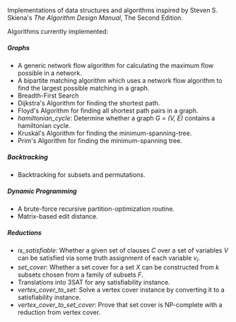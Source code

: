 Implementations of data structures and algorithms inspired by Steven S. Skiena's *The Algorithm Design Manual*, The Second Edition.

Algorithms currently implemented:

##### Graphs
* A generic network flow algorithm for calculating the maximum flow possible in a network.
* A bipartite matching algorithm which uses a network flow algorithm to find the largest possible matching in a graph.
* Breadth-First Search
* Dijkstra's Algorithm for finding the shortest path.
* Floyd's Algorithm for finding all shortest path pairs in a graph.
* *hamiltonian_cycle*: Determine whether a graph *G = (V, E)* contains a hamiltonian cycle.
* Kruskal's Algorithm for finding the minimum-spanning-tree.
* Prim's Algorithm for finding the minimum-spanning tree.

##### Backtracking
* Backtracking for subsets and permutations.

##### Dynamic Programming
* A brute-force recursive partition-optimization routine.
* Matrix-based edit distance.

##### Reductions
* *is_satisfiable*: Whether a given set of clauses *C* over a set of variables *V* can be satisfied via some truth 
assignment of each variable *v<sub>i</sub>*.
* *set_cover*: Whether a set cover for a set *X* can be constructed from *k* subsets chosen from a family of subsets 
*F*.
* Translations into 3SAT for any satisfiability instance.
* *vertex_cover_to_set*: Solve a vertex cover instance by converting it to a satisfiability instance.
* *vertex_cover_to_set_cover*: Prove that set cover is NP-complete with a reduction from vertex cover.